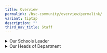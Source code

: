 ```yaml
---
title: Overview
permalink: /hsc-community/overview/permalink/
variant: tiptap
description: ""
third_nav_title: Staff
---
```

<p></p>
<div data-type="detailGroup" class="isomer-accordion isomer-accordion-white">
<details class="isomer-details">
<summary>Our Schools Leader</summary>
<div data-type="detailsContent" class="isomer-details-content">
<table style="minWidth: 75px">
<colgroup>
<col>
<col>
<col>
</colgroup>
<tbody>
<tr>
<td rowspan="1" colspan="1">
<p><strong>Name</strong>
</p>
</td>
<td rowspan="1" colspan="1">
<p><strong>Designation</strong>
</p>
</td>
<td rowspan="1" colspan="1">
<p><strong>Email</strong>
</p>
</td>
</tr>
<tr>
<td rowspan="1" colspan="1">
<p>Lim Mui Mui Adeline</p>
</td>
<td rowspan="1" colspan="1">
<p>Principal</p>
</td>
<td rowspan="1" colspan="1">
<p><a rel="noopener noreferrer nofollow" target="_blank">HSHS@moe.edu.sg</a>
</p>
</td>
</tr>
<tr>
<td rowspan="1" colspan="1">
<p>Shereen Wong Mingrui</p>
</td>
<td rowspan="1" colspan="1">
<p>Vice-Principal</p>
</td>
<td rowspan="1" colspan="1">
<p><a rel="noopener noreferrer nofollow" target="_blank">HSHS@moe.edu.sg</a>
</p>
</td>
</tr>
<tr>
<td rowspan="1" colspan="1">
<p>Tan Phuay Boon, Gwen</p>
</td>
<td rowspan="1" colspan="1">
<p>Vice-Principal</p>
</td>
<td rowspan="1" colspan="1">
<p><a rel="noopener noreferrer nofollow" target="_blank">HSHS@moe.edu.sg</a>
</p>
</td>
</tr>
<tr>
<td rowspan="1" colspan="1">
<p>Andy Kong Wei Foong</p>
</td>
<td rowspan="1" colspan="1">
<p>Vice-Principal (Administration)</p>
</td>
<td rowspan="1" colspan="1">
<p><a rel="noopener noreferrer nofollow" target="_blank">HSHS@moe.edu.sg</a>
</p>
</td>
</tr>
</tbody>
</table>
</div>
</details>
</div>
<div data-type="detailGroup" class="isomer-accordion-group isomer-accordion isomer-accordion-white">
<details class="isomer-details">
<summary>Our Heads of Department</summary>
<div data-type="detailsContent" class="isomer-details-content">
<p></p>
<table style="minWidth: 75px">
<colgroup>
<col>
<col>
<col>
</colgroup>
<tbody>
<tr>
<td rowspan="1" colspan="1">
<p><strong>Name</strong>
</p>
</td>
<td rowspan="1" colspan="1">
<p><strong>Designation</strong>
</p>
</td>
<td rowspan="1" colspan="1">
<p><strong>Email</strong>
</p>
</td>
</tr>
<tr>
<td rowspan="1" colspan="1">
<p>Stanley Gng Kuan Lai</p>
</td>
<td rowspan="1" colspan="1">
<p>School Staff Developer</p>
</td>
<td rowspan="1" colspan="1">
<p><a rel="noopener noreferrer nofollow" target="_blank">gng_kuan_lai@moe.edu.sg</a>
</p>
</td>
</tr>
<tr>
<td rowspan="1" colspan="1">
<p>Teo Yee Ming</p>
</td>
<td rowspan="1" colspan="1">
<p>HOD (Educational Technology)</p>
</td>
<td rowspan="1" colspan="1">
<p><a rel="noopener noreferrer nofollow" target="_blank">teo_yee_ming@moe.edu.sg</a>
</p>
</td>
</tr>
<tr>
<td rowspan="1" colspan="1">
<p>Tan En Ci Michelle</p>
</td>
<td rowspan="1" colspan="1">
<p>HOD (Character &amp; Citizenship Education)</p>
</td>
<td rowspan="1" colspan="1">
<p><a rel="noopener noreferrer nofollow" target="_blank">tan_en_ci_michelle@moe.edu.sg</a>
</p>
</td>
</tr>
<tr>
<td rowspan="1" colspan="1">
<p>Sharon Goh Bee Hoon</p>
</td>
<td rowspan="1" colspan="1">
<p>HOD (Craft &amp; Technology)</p>
</td>
<td rowspan="1" colspan="1">
<p><a rel="noopener noreferrer nofollow" target="_blank">goh_bee_hoon@moe.edu.sg</a>
</p>
</td>
</tr>
<tr>
<td rowspan="1" colspan="1">
<p>Joseph Tabitha Lee</p>
</td>
<td rowspan="1" colspan="1">
<p>HOD (English Language and Literature)</p>
</td>
<td rowspan="1" colspan="1">
<p><a rel="noopener noreferrer nofollow" target="_blank">joseph_tabitha_lee@moe.edu.sg</a>
</p>
</td>
</tr>
<tr>
<td rowspan="1" colspan="1">
<p>Amantha Chong</p>
</td>
<td rowspan="1" colspan="1">
<p>HOD (Humanities)</p>
</td>
<td rowspan="1" colspan="1">
<p><a rel="noopener noreferrer nofollow" target="_blank">chong_jing_ting_amantha@moe.edu.sg</a>
</p>
</td>
</tr>
<tr>
<td rowspan="1" colspan="1">
<p>Sim Hui Teng</p>
</td>
<td rowspan="1" colspan="1">
<p>HOD (Mother Tongue Languages)</p>
</td>
<td rowspan="1" colspan="1">
<p><a rel="noopener noreferrer nofollow" target="_blank">sim_hui_teng@moe.edu.sg</a>
</p>
</td>
</tr>
<tr>
<td rowspan="1" colspan="1">
<p>Seow Han Chien</p>
</td>
<td rowspan="1" colspan="1">
<p>HOD (PE, CCA &amp; Aesthetics)</p>
</td>
<td rowspan="1" colspan="1">
<p><a rel="noopener noreferrer nofollow" target="_blank">seow_han_chien@moe.edu.sg</a>
</p>
</td>
</tr>
<tr>
<td rowspan="1" colspan="1">
<p>Oh Chee Tiong</p>
</td>
<td rowspan="1" colspan="1">
<p>HOD (Science)</p>
</td>
<td rowspan="1" colspan="1">
<p><a rel="noopener noreferrer nofollow" target="_blank">oh_chee_tiong@schools.gov.sg</a>
</p>
</td>
</tr>
<tr>
<td rowspan="1" colspan="1">
<p>Rizal Bin Subani</p>
</td>
<td rowspan="1" colspan="1">
<p>HOD (Student Well-Being &amp; Development)</p>
</td>
<td rowspan="1" colspan="1">
<p><a rel="noopener noreferrer nofollow" target="_blank">rizal_subani@moe.edu.sg</a>
</p>
</td>
</tr>
<tr>
<td rowspan="1" colspan="1">
<p>Christine Sarah Toh</p>
</td>
<td rowspan="1" colspan="1">
<p>Year Head (Lower Sec)</p>
</td>
<td rowspan="1" colspan="1">
<p><a rel="noopener noreferrer nofollow" target="_blank">christine_sarah_toh@moe.edu.sg</a>
</p>
</td>
</tr>
<tr>
<td rowspan="1" colspan="1">
<p>Lee Wan Xin</p>
</td>
<td rowspan="1" colspan="1">
<p>Year Head (Upper Sec)</p>
</td>
<td rowspan="1" colspan="1">
<p><a rel="noopener noreferrer nofollow" target="_blank">lee_wan_xin@moe.edu.sg</a>
</p>
</td>
</tr>
</tbody>
</table>
</div>
</details>
</div>
<p></p>